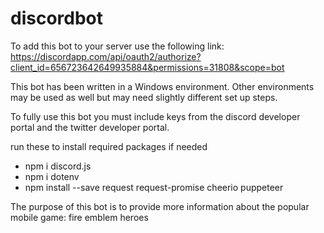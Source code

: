 # discordbot

To add this bot to your server use the following link:
https://discordapp.com/api/oauth2/authorize?client_id=656723642649935884&permissions=31808&scope=bot

This bot has been written in a Windows environment. Other environments may be used as well but may need slightly different set up steps.

To fully use this bot you must include keys from the discord developer portal and the twitter developer portal.

run these to install required packages if needed

* npm i discord.js 
* npm i dotenv
* npm install --save request request-promise cheerio puppeteer

The purpose of this bot is to provide more information about the popular mobile game: fire emblem heroes
